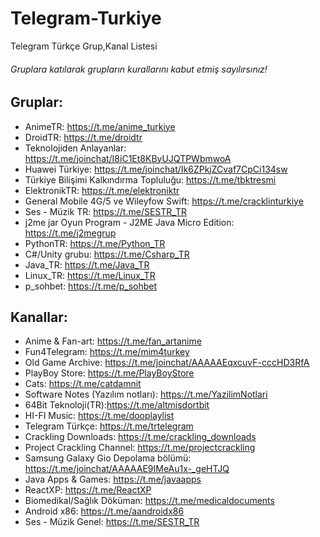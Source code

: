 # Telegram-Turkiye
Telegram Türkçe Grup,Kanal Listesi
###### Gruplara katılarak grupların kurallarını kabut etmiş sayılırsınız!

## Gruplar:

* AnimeTR: https://t.me/anime_turkiye
* DroidTR: https://t.me/droidtr
* Teknolojiden Anlayanlar: https://t.me/joinchat/I8iC1Et8KByUJQTPWbmwoA
* Huawei Türkiye: https://t.me/joinchat/Ik6ZPkjZCvaf7CpCi134sw
* Türkiye Bilişimi Kalkındırma Topluluğu: https://t.me/tbktresmi
* ElektronikTR: https://t.me/elektroniktr
* General Mobile 4G/5 ve Wileyfow Swift: https://t.me/cracklinturkiye
* Ses - Müzik TR: https://t.me/SESTR_TR
* j2me jar Oyun Program - J2ME Java Micro Edition: https://t.me/j2megrup
* PythonTR: https://t.me/Python_TR
* C#/Unity grubu: https://t.me/Csharp_TR
* Java_TR: https://t.me/Java_TR
* Linux_TR: https://t.me/Linux_TR
* p_sohbet: https://t.me/p_sohbet

## Kanallar:
* Anime & Fan-art: https://t.me/fan_artanime
* Fun4Telegram: https://t.me/mim4turkey
* Old Game Archive: https://t.me/joinchat/AAAAAEqxcuvF-cccHD3RfA
* PlayBoy Store: https://t.me/PlayBoyStore
* Cats: https://t.me/catdamnit
* Software Notes (Yazılım notları): https://t.me/YazilimNotlari
* 64Bit Teknoloji(TR):https://t.me/altmisdortbit
* HI-FI Music: https://t.me/dooplaylist
* Telegram Türkçe: https://t.me/trtelegram
* Crackling Downloads: https://t.me/crackling_downloads
* Project Crackling Channel: https://t.me/projectcrackling
* Samsung Galaxy Gio Depolama bölümü: https://t.me/joinchat/AAAAAE9IMeAu1x-_geHTJQ
* Java Apps & Games: https://t.me/javaapps
* ReactXP: https://t.me/ReactXP
* Biomedikal/Sağlık Döküman: https://t.me/medicaldocuments
* Android x86: https://t.me/aandroidx86
* Ses - Müzik Genel: https://t.me/SESTR_TR
